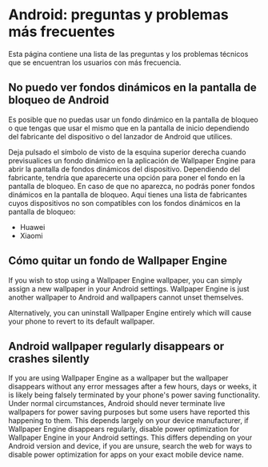 # Android: preguntas y problemas más frecuentes

Esta página contiene una lista de las preguntas y los problemas técnicos que se encuentran los usuarios con más frecuencia.

## No puedo ver fondos dinámicos en la pantalla de bloqueo de Android

Es posible que no puedas usar un fondo dinámico en la pantalla de bloqueo o que tengas que usar el mismo que en la pantalla de inicio dependiendo del fabricante del dispositivo o del lanzador de Android que utilices.

Deja pulsado el símbolo de visto de la esquina superior derecha cuando previsualices un fondo dinámico en la aplicación de Wallpaper Engine para abrir la pantalla de fondos dinámicos del dispositivo. Dependiendo del fabricante, tendría que aparecerte una opción para poner el fondo en la pantalla de bloqueo. En caso de que no aparezca, no podrás poner fondos dinámicos en la pantalla de bloqueo. Aquí tienes una lista de fabricantes cuyos dispositivos no son compatibles con los fondos dinámicos en la pantalla de bloqueo:

* Huawei
* Xiaomi

## Cómo quitar un fondo de Wallpaper Engine

If you wish to stop using a Wallpaper Engine wallpaper, you can simply assign a new wallpaper in your Android settings. Wallpaper Engine is just another wallpaper to Android and wallpapers cannot unset themselves.

Alternatively, you can uninstall Wallpaper Engine entirely which will cause your phone to revert to its default wallpaper.

## Android wallpaper regularly disappears or crashes silently

If you are using Wallpaper Engine as a wallpaper but the wallpaper disappears without any error messages after a few hours, days or weeks, it is likely being falsely terminated by your phone's power saving functionality. Under normal circumstances, Android should never terminate live wallpapers for power saving purposes but some users have reported this happening to them. This depends largely on your device manufacturer, if Wallpaper Engine disappears regularly, disable power optimization for Wallpaper Engine in your Android settings. This differs depending on your Android version and device, if you are unsure, search the web for ways to disable power optimization for apps on your exact mobile device name.